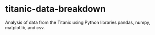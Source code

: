 # titanic-data-breakdown
Analysis of data from the Titanic using Python libraries pandas, numpy, matplotlib, and csv.
